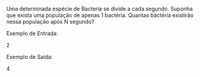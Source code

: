 Uma determinada espécie de Bacteria se divide a cada segundo. Suponha que exista uma população de apenas 1 bactéria. Quantas bactéria existirão nessa população após N segundo?

Exemplo de Entrada:

2

Exemplo de Saída:

4